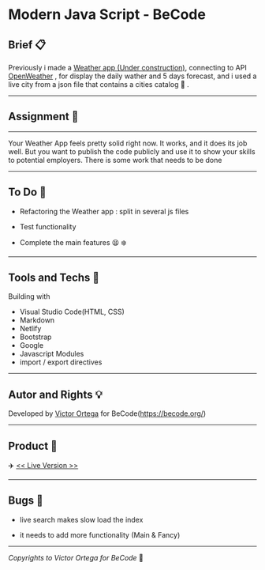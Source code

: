 # Modern Java Script - BeCode

## Brief :clipboard:

Previously i made a [Weather app (Under construction)](https://github.com/ortegaVictorBe/weatherApp.git), connecting to API [OpenWeather](https://openweathermap.org/api) , for display the daily wather and 5 days forecast, and i used a live city from a json file that contains a cities catalog :smoking: .

---

## Assignment :speech_balloon:

---

Your Weather App feels pretty solid right now. It works, and it does its job well. But you want to publish the code publicly and use it to show your skills to potential employers. There is some work that needs to be done

---

## To Do :newspaper:

- Refactoring the Weather app : split in several js files

- Test functionality

- Complete the main features :tired_face: :snowflake:

---

## Tools and Techs :hammer:

Building with

- Visual Studio Code(HTML, CSS)
- Markdown
- Netlify
- Bootstrap
- Google
- Javascript Modules
- import / export directives

---

## Autor and Rights :bulb:

Developed by [Victor Ortega](https://github.com/ortegaVictorBe) for BeCode(https://becode.org/)

---

## Product :floppy_disk:

:airplane: [<< Live Version >>][address1]

[address1]: https://crazyweather.netlify.app/

---

## Bugs :bug:

- live search makes slow load the index

- it needs to add more functionality (Main & Fancy)

---

_Copyrights to Victor Ortega for BeCode_ :memo:
